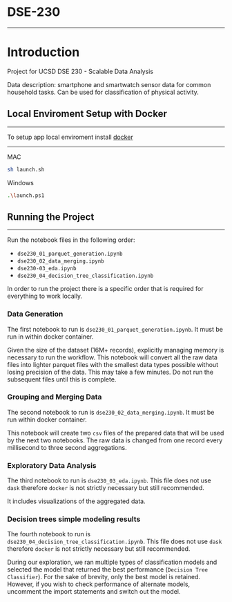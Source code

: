 # DSE-230

---

# Introduction

Project for UCSD DSE 230 - Scalable Data Analysis

Data description: smartphone and smartwatch sensor data for common household tasks. Can be used for classification of physical activity.


## Local Enviroment Setup with Docker
___

To setup app local enviroment install [docker](https://docs.docker.com/get-docker/)

---

MAC

```bash
sh launch.sh
```

Windows

```bash
.\launch.ps1
```

## Running the Project
___

Run the notebook files in the following order:
- `dse230_01_parquet_generation.ipynb`
- `dse230_02_data_merging.ipynb`
- `dse230-03_eda.ipynb`
- `dse230_04_decision_tree_classification.ipynb`

In order to run the project there is a specific order that is required for everything
to work locally.


### Data Generation

The first notebook to run is `dse230_01_parquet_generation.ipynb`. It must be run in within docker container.

Given the size of the dataset (16M+ records), explicitly managing memory is necessary to run the workflow. This notebook will convert all the raw data files into lighter parquet files with the smallest data types possible without losing precision of the data. This may take a few minutes. Do not run the subsequent files until this is complete.


### Grouping and Merging Data

The second notebook to run is `dse230_02_data_merging.ipynb`. It must be run within docker container.

This notebook will create two `csv` files of the prepared data that will be used by the next two notebooks. The raw data is changed from one record every millisecond to three second aggregations.

### Exploratory Data Analysis

The third notebook to run is `dse230_03_eda.ipynb`. This file does not use `dask` therefore `docker` is not strictly necessary but still recommended.

It includes visualizations of the aggregated data.

### Decision trees simple modeling results

The fourth notebook to run is `dse230_04_decision_tree_classification.ipynb`. This file does not use `dask` therefore `docker` is not strictly necessary but still recommended.

During our exploration, we ran multiple types of classification models and selected the model that returned the best performance (`Decision Tree Classifier`). For the sake of brevity, only the best model is retained. However, if you wish to check performance of alternate models, uncomment the import statements and switch out the model.
